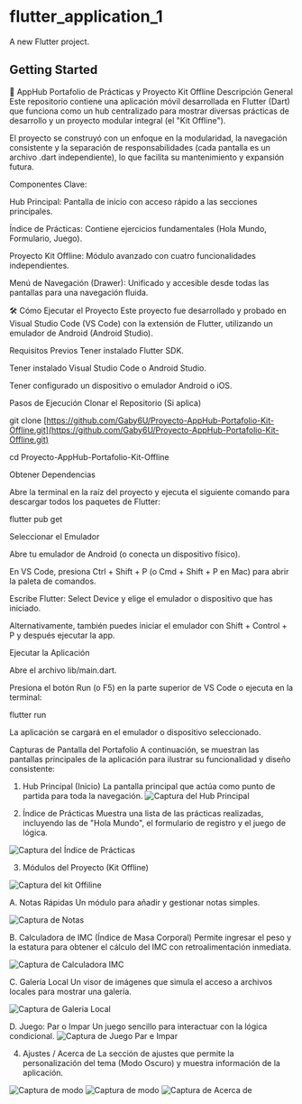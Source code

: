 # flutter_application_1

A new Flutter project.

## Getting Started

📱 AppHub Portafolio de Prácticas y Proyecto Kit Offline
Descripción General
Este repositorio contiene una aplicación móvil desarrollada en Flutter (Dart) que funciona como un hub centralizado para mostrar diversas prácticas de desarrollo y un proyecto modular integral (el "Kit Offline").

El proyecto se construyó con un enfoque en la modularidad, la navegación consistente y la separación de responsabilidades (cada pantalla es un archivo .dart independiente), lo que facilita su mantenimiento y expansión futura.

Componentes Clave:

Hub Principal: Pantalla de inicio con acceso rápido a las secciones principales.

Índice de Prácticas: Contiene ejercicios fundamentales (Hola Mundo, Formulario, Juego).

Proyecto Kit Offline: Módulo avanzado con cuatro funcionalidades independientes.

Menú de Navegación (Drawer): Unificado y accesible desde todas las pantallas para una navegación fluida.

🛠️ Cómo Ejecutar el Proyecto
Este proyecto fue desarrollado y probado en Visual Studio Code (VS Code) con la extensión de Flutter, utilizando un emulador de Android (Android Studio).

Requisitos Previos
Tener instalado Flutter SDK.

Tener instalado Visual Studio Code o Android Studio.

Tener configurado un dispositivo o emulador Android o iOS.

Pasos de Ejecución
Clonar el Repositorio (Si aplica)

git clone [https://github.com/Gaby6U/Proyecto-AppHub-Portafolio-Kit-Offline.git](https://github.com/Gaby6U/Proyecto-AppHub-Portafolio-Kit-Offline.git)

cd Proyecto-AppHub-Portafolio-Kit-Offline


Obtener Dependencias

Abre la terminal en la raíz del proyecto y ejecuta el siguiente comando para descargar todos los paquetes de Flutter:

flutter pub get


Seleccionar el Emulador

Abre tu emulador de Android (o conecta un dispositivo físico).

En VS Code, presiona Ctrl + Shift + P (o Cmd + Shift + P en Mac) para abrir la paleta de comandos.

Escribe Flutter: Select Device y elige el emulador o dispositivo que has iniciado.

Alternativamente, también puedes iniciar el emulador con Shift + Control + P y después ejecutar la app.

Ejecutar la Aplicación

Abre el archivo lib/main.dart.

Presiona el botón Run (o F5) en la parte superior de VS Code o ejecuta en la terminal:

flutter run


La aplicación se cargará en el emulador o dispositivo seleccionado.

Capturas de Pantalla del Portafolio
A continuación, se muestran las pantallas principales de la aplicación para ilustrar su funcionalidad y diseño consistente:

1. Hub Principal (Inicio)
La pantalla principal que actúa como punto de partida para toda la navegación.
![Captura del Hub Principal](assets/images/CapturaHUB.PNG)

2. Índice de Prácticas
Muestra una lista de las prácticas realizadas, incluyendo las de "Hola Mundo", el formulario de registro y el juego de lógica.

![Captura del Índice de Prácticas](assets/images/CapturaIndice.PNG)

3. Módulos del Proyecto (Kit Offline)

![Captura del kit Offiline](assets/images/CapturaModulos.PNG)

A. Notas Rápidas
Un módulo para añadir y gestionar notas simples.

![Captura de Notas](assets/images/CapturaMNotas.PNG)


B. Calculadora de IMC (Índice de Masa Corporal)
Permite ingresar el peso y la estatura para obtener el cálculo del IMC con retroalimentación inmediata.

![Captura de Calculadora IMC](assets/images/CapturaIMC.PNG)

C. Galería Local
Un visor de imágenes que simula el acceso a archivos locales para mostrar una galería.

![Captura de Galeria Local](assets/images/CapturaGaleria.PNG)

D. Juego: Par o Impar
Un juego sencillo para interactuar con la lógica condicional.
![Captura de Juego Par e Impar](assets/images/CapturaJuagoI_P.PNG)

4. Ajustes / Acerca de
La sección de ajustes que permite la personalización del tema (Modo Oscuro) y muestra información de la aplicación.

![Captura de modo](assets/images/CapturaModoC.PNG)
![Captura de modo](assets/images/CapturaModoO.PNG)
![Captura de Acerca de](assets/images/CapturaAcerca.PNG)